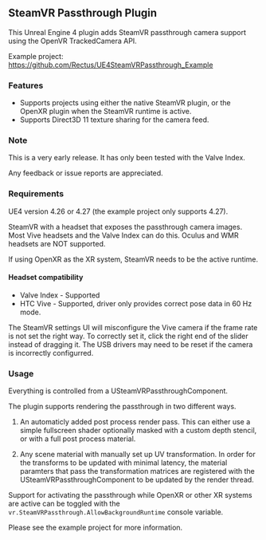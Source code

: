 SteamVR Passthrough Plugin
---

This Unreal Engine 4 plugin adds SteamVR passthrough camera support using the OpenVR TrackedCamera API.

Example project: https://github.com/Rectus/UE4SteamVRPassthrough_Example

### Features ###

- Supports projects using either the native SteamVR plugin, or the OpenXR plugin when the SteamVR runtime is active.
- Supports Direct3D 11 texture sharing for the camera feed. 

### Note ###

This is a very early release. It has only been tested with the Valve Index.

Any feedback or issue reports are appreciated.

### Requirements ###

UE4 version 4.26 or 4.27 (the example project only supports 4.27).

SteamVR with a headset that exposes the passthrough camera images. Most Vive headsets and the Valve Index can do this. Oculus and WMR headsets are NOT supported.

If using OpenXR as the XR system, SteamVR needs to be the active runtime.

#### Headset compatibility ####

- Valve Index - Supported
- HTC Vive - Supported, driver only provides correct pose data in 60 Hz mode. 

The SteamVR settings UI will misconfigure the Vive camera if the frame rate is not set the right way. To correctly set it, click the right end of the slider instead of dragging it. The USB drivers may need to be reset if the camera is incorrectly configurred.


### Usage ###

Everything is controlled from a USteamVRPassthroughComponent.

The plugin supports rendering the passthrough in two different ways. 

1. An automaticly added post process render pass. This can either use a simple fullscreen shader optionally masked with a custom depth stencil, or with a full post process material.

2. Any scene material with manually set up UV transformation. In order for the transforms to be updated with minimal latency, the material paramters that pass the transformation matrices are registered with the USteamVRPassthroughComponent to be updated by the render thread.

Support for activating the passthrough while OpenXR or other XR systems are active can be toggled with the `vr.SteamVRPassthrough.AllowBackgroundRuntime` console variable.

Please see the example project for more information.

